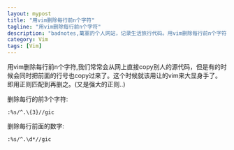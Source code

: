 ```yaml
---
layout: mypost
title: "用vim删除每行前n个字符"
tagline: "用vim删除每行前n个字符"
description: "badnotes,萬軍的个人网站，记录生活旅行代码。用vim删除每行前n个字符."
category: Vim
tags: [Vim]
---
```



用vim删除每行前n个字符,我们常常会从网上直接copy别人的源代码，但是有的时候会同时把前面的行号也copy过来了。这个时候就该用让的vim来大显身手了。即用正则匹配到再删之。(又是强大的正则..)

删除每行的前3个字符:
 
	:%s/^.\{3}//gic

删除每行前面的数字:

	:%s/^.\d*//gic


